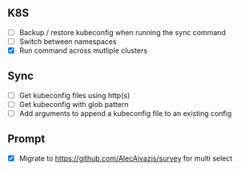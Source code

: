 ## K8S

- [ ] Backup / restore kubeconfig when running the sync command
- [ ] Switch between namespaces
- [x] Run command across mutliple clusters

## Sync

- [ ] Get kubeconfig files using http(s)
- [ ] Get kubeconfig with glob pattern
- [ ] Add arguments to append a kubeconfig file to an existing config

## Prompt

- [x] Migrate to https://github.com/AlecAivazis/survey for multi select
